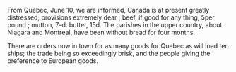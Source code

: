 From Quebec, June 10, we are informed, Canada is at present greatly distressed; provisions extremely dear ; beef, if good for any thing, 5per pound ; mutton, 7–d. butter, 15d. The parishes in the upper country, about Niagara and Montreal, have been without bread for four months.There are orders now in town for as many goods for Quebec as will load ten ships; the trade being so exceedingly brisk, and the people giving the preference to European goods.